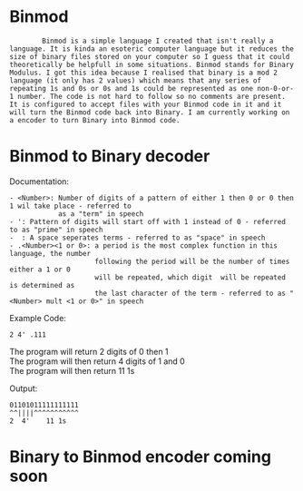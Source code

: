 # Binmod

            Binmod is a simple language I created that isn't really a language. It is kinda an esoteric computer language but it reduces the size of binary files stored on your computer so I guess that it could theoretically be helpfull in some situations. Binmod stands for Binary Modulus. I got this idea because I realised that binary is a mod 2 language (it only has 2 values) which means that any series of repeating 1s and 0s or 0s and 1s could be represented as one non-0-or-1 number. The code is not hard to follow so no comments are present. It is configured to accept files with your Binmod code in it and it will turn the Binmod code back into Binary. I am currently working on a encoder to turn Binary into Binmod code.  


# Binmod to Binary decoder
Documentation:
```
- <Number>: Number of digits of a pattern of either 1 then 0 or 0 then 1 wil take place - referred to
            as a "term" in speech
- ': Pattern of digits will start off with 1 instead of 0 - referred to as "prime" in speech
-  : A space seperates terms - referred to as "space" in speech
- .<Number><1 or 0>: a period is the most complex function in this language, the number
                     following the period will be the number of times either a 1 or 0
                     will be repeated, which digit  will be repeated is determined as
                     the last character of the term - referred to as "<Number> mult <1 or 0>" in speech
```
  
Example Code:
```
2 4' .111
```
The program will return 2 digits of 0 then 1  
The program will then return 4 digits of 1 and 0  
The program will then return 11 1s  
  
Output:
```
01101011111111111
^^||||^^^^^^^^^^^
2  4'    11 1s
```

# Binary to Binmod encoder coming soon
